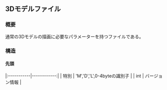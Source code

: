 ﻿## 3Dモデルファイル

### 概要

通常の3Dモデルの描画に必要なパラメーターを持つファイルである。

### 構造

#### 先頭

|:-----------|------------:|
| 特別 | 'M','D','L',0-4byteの識別子 |
| int | バージョン情報 |
